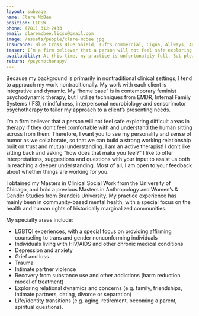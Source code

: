 ```yaml
---
layout: subpage
name: Clare McBee
position: LICSW
phone: (781­) 312-­2433
email: claremcbee.licsw@gmail.com
image: /assets/people/clare-mcbee.jpg
insurance: Blue Cross Blue Shield, Tufts commercial, Cigna, Allways, Aetna, Tufts Health Together, Tufts Health Direct, United Healthcare, self-pay, sliding scale
teaser: I’m a firm believer that a person will not feel safe exploring difficult areas in therapy if they don’t feel comfortable with and understand the human sitting across from them.
availability: At this time, my practice is unfortunately full. But please feel free to get in touch if you are interested in an update. 
return: /psychotherapy/
---
```


Because my background is primarily in non­traditional clinical settings, I tend to approach my work non­traditionally. My work with each client is integrative and dynamic. My “home base” is in contemporary feminist psychodynamic therapy, but I utilize techniques from EMDR, Internal Family Systems (IFS), mindfulness, interpersonal neurobiology and sensorimotor psychotherapy to tailor my approach to a client’s presenting needs.

I’m a firm believer that a person will not feel safe exploring difficult areas in therapy if they don’t feel comfortable with and understand the human sitting across from them. Therefore, I want you to see my personality and sense of humor as we collaborate, so that we can build a strong working relationship built on trust and mutual understanding. I am an active therapist! I don’t like sitting back and asking “how does that make you feel?” I like to offer interpretations, suggestions and questions with your input to assist us both in reaching a deeper understanding. Most of all, I am open to your feedback about whether things are working for you.

I obtained my Masters in Clinical Social Work from the University of Chicago, and hold a previous Masters in Anthropology and Women’s & Gender Studies from Brandeis University. My practice experience has mainly been in community­-based mental health, with a special focus on the health and human rights of historically marginalized communities.

My specialty areas include:

* LGBTQI experiences, with a special focus on providing affirming counseling to trans and gender nonconforming individuals
* Individuals living with HIV/AIDS and other chronic medical conditions
* Depression and anxiety
* Grief and loss
* Trauma
* Intimate partner violence
* Recovery from substance use and other addictions (harm reduction model of treatment)
* Exploring relational dynamics and concerns (e.g. family, friendships, intimate partners, dating, divorce or separation)
* Life/identity transitions (e.g. aging, retirement, becoming a parent, spiritual questions).
